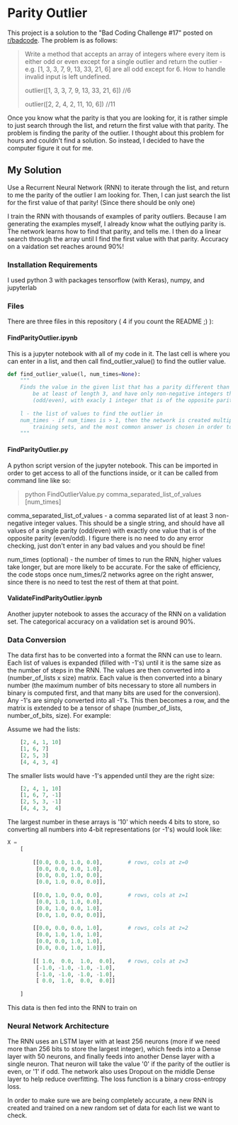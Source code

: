 # Parity Outlier

This project is a solution to the "Bad Coding Challenge #17" posted on [r/badcode](https://www.reddit.com/r/badcode/). The problem is as follows:

> Write a method that accepts an array of integers where every item is either odd or even except for a single outlier and return the outlier - e.g. [1, 3, 3, 7, 9, 13, 33, 21, 6] are all odd except for 6. How to handle invalid input is left undefined.
>
> outlier([1, 3, 3, 7, 9, 13, 33, 21, 6]) //6
>
> outlier([2, 2, 4, 2, 11, 10, 6]) //11

Once you know what the parity is that you are looking for, it is rather simple to just search through the list, and return the first value with that parity. The problem is finding the parity of the outlier. I thought about this problem for hours and couldn't find a solution. So instead, I decided to have the computer figure it out for me.

## My Solution

Use a Recurrent Neural Network (RNN) to iterate through the list, and return to me the parity of the outlier I am looking for. Then, I can just search the list for the first value of that parity! (Since there should be only one)

I train the RNN with thousands of examples of parity outliers. Because I am generating the examples myself, I already know what the outlying parity is. The network learns how to find that parity, and tells me. I then do a linear search through the array until I find the first value with that parity. Accuracy on a vaidation set reaches around 90%!

### Installation Requirements

I used python 3 with packages tensorflow (with Keras), numpy, and jupyterlab

### Files

There are three files in this repository ( 4 if you count the README ;) ):

#### FindParityOutlier.ipynb

This is a jupyter notebook with all of my code in it. The last cell is where you can enter in a list, and then call find_outlier_value() to find the outlier value.

```python
def find_outlier_value(l, num_times=None):
    """
    Finds the value in the given list that has a parity different than the rest. The list should
        be at least of length 3, and have only non-negative integers that are all of one parity
        (odd/even), with exacly 1 integer that is of the opposite parity (even/odd)
    
    l - the list of values to find the outlier in
    num_times - if num_times is > 1, then the network is created multiple times with different
        training sets, and the most common answer is chosen in order to increase accuracy
    """
```

#### FindParityOutlier.py

A python script version of the jupyter notebook. This can be imported in order to get access to all of the functions inside, or it can be called from command line like so:

> python FindOutlierValue.py comma_separated_list_of_values [num_times]

comma_separated_list_of_values - a comma separated list of at least 3 non-negative integer values. This should be a single string, and should have all values of a single parity (odd/even) with exactly one value that is of the opposite parity (even/odd). I figure there is no need to do any error checking, just don't enter in any bad values and you should be fine!

num_times (optional) - the number of times to run the RNN, higher values take longer, but are more likely to be accurate. For the sake of efficiency, the code stops once num_times/2 networks agree on the right answer, since there is no need to test the rest of them at that point.

#### ValidateFindParityOutlier.ipynb

Another jupyter notebook to asses the accuracy of the RNN on a validation set. The categorical accuracy on a validation set is around 90%.

### Data Conversion

The data first has to be converted into a format the RNN can use to learn. Each list of values is expanded (filled with -1's) until it is the same size as the number of steps in the RNN. The values are then converted
into a (number_of_lists x size) matrix. Each value is then converted into a binary number (the maximum number of bits necessary to store all numbers in binary is computed first, and that many bits are used for the conversion). Any -1's are simply converted into all -1's. This then becomes a row, and the matrix is extended to be a tensor of shape (number_of_lists, number_of_bits, size). For example:

Assume we had the lists:
``` python
    [2, 4, 1, 10]
    [1, 6, 7]
    [2, 5, 3]
    [4, 4, 3, 4]
```

The smaller lists would have -1's appended until they are the right size:
``` python
    [2, 4, 1, 10]
    [1, 6, 7, -1]
    [2, 5, 3, -1]
    [4, 4, 3,  4]
```

The largest number in these arrays is '10' which needs 4 bits to store, so converting all numbers into 4-bit representations (or -1's) would look like:

``` python
X = 
    [
    
        [[0.0, 0.0, 1.0, 0.0],        # rows, cols at z=0
         [0.0, 0.0, 0.0, 1.0],
         [0.0, 0.0, 1.0, 0.0],
         [0.0, 1.0, 0.0, 0.0]],
         
        [[0.0, 1.0, 0.0, 0.0],        # rows, cols at z=1
         [0.0, 1.0, 1.0, 0.0],
         [0.0, 1.0, 0.0, 1.0],
         [0.0, 1.0, 0.0, 0.0]],
         
        [[0.0, 0.0, 0.0, 1.0],        # rows, cols at z=2
         [0.0, 1.0, 1.0, 1.0],
         [0.0, 0.0, 1.0, 1.0],
         [0.0, 0.0, 1.0, 1.0]],
         
        [[ 1.0,  0.0,  1.0,  0.0],    # rows, cols at z=3
         [-1.0, -1.0, -1.0, -1.0],
         [-1.0, -1.0, -1.0, -1.0],
         [ 0.0,  1.0,  0.0,  0.0]]
         
    ]
```

This data is then fed into the RNN to train on

### Neural Network Architecture

The RNN uses an LSTM layer with at least 256 neurons (more if we need more than 256 bits to store the largest integer), which feeds into a Dense layer with 50 neurons, and finally feeds into another Dense layer with a single neuron. That neuron will take the value '0' if the parity of the outlier is even, or '1' if odd. The network also uses Dropout on the middle Dense layer to help reduce overfitting. The loss function is a binary cross-entropy loss.

In order to make sure we are being completely accurate, a new RNN is created and trained on a new random set of data for each list we want to check.